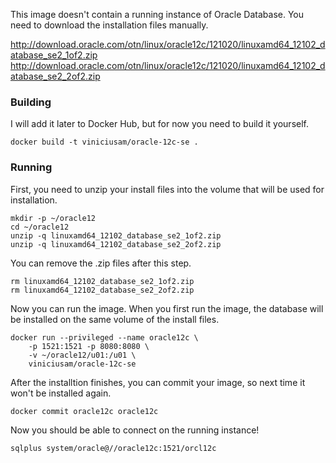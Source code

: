This image doesn't contain a running instance of Oracle Database. You need to download the installation files manually.

http://download.oracle.com/otn/linux/oracle12c/121020/linuxamd64_12102_database_se2_1of2.zip
http://download.oracle.com/otn/linux/oracle12c/121020/linuxamd64_12102_database_se2_2of2.zip

### Building

I will add it later to Docker Hub, but for now you need to build it yourself.

```
docker build -t viniciusam/oracle-12c-se .
```

### Running

First, you need to unzip your install files into the volume that will be used for installation.

```
mkdir -p ~/oracle12
cd ~/oracle12
unzip -q linuxamd64_12102_database_se2_1of2.zip
unzip -q linuxamd64_12102_database_se2_2of2.zip
```

You can remove the .zip files after this step.

```
rm linuxamd64_12102_database_se2_1of2.zip
rm linuxamd64_12102_database_se2_2of2.zip
```

Now you can run the image. When you first run the image, the database will be installed on the same volume of the install files.

```
docker run --privileged --name oracle12c \
    -p 1521:1521 -p 8080:8080 \
    -v ~/oracle12/u01:/u01 \
    viniciusam/oracle-12c-se
```

After the installtion finishes, you can commit your image, so next time it won't be installed again.

```
docker commit oracle12c oracle12c
```

Now you should be able to connect on the running instance!

```
sqlplus system/oracle@//oracle12c:1521/orcl12c
```
